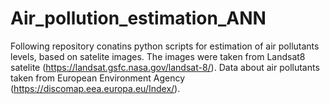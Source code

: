 # Air_pollution_estimation_ANN
Following repository conatins python scripts for estimation of air pollutants levels, based on satelite images. The images were taken from Landsat8 satelite (https://landsat.gsfc.nasa.gov/landsat-8/). Data about air pollutants taken from European Environment Agency (https://discomap.eea.europa.eu/Index/).
